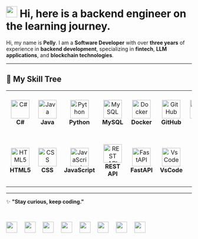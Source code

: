 # <img src="https://emojis.slackmojis.com/emojis/images/1531849430/4246/blob-sunglasses.gif?1531849430" width="30"/> Hi, here is a backend engineer on the learning journey.

Hi, my name is **Pelly**. I am a **Software Developer** with over **three years** of experience in **backend development**, specializing in **fintech**, **LLM applications**, and **blockchain technologies**.

---

## 🌳 **My Skill Tree**

<table align="center" style="width: 100%; table-layout: fixed;">
  <tr>
    <td align="center" width="120" height="110" style="padding: 25px 10px;">
        <img src="https://techstack-generator.vercel.app/csharp-icon.svg" alt="C#" width="50" height="50" />
      <br><b>C#</b>
    </td>
    <td align="center" width="120" height="110" style="padding: 25px 10px;">
        <img src="https://techstack-generator.vercel.app/java-icon.svg" alt="Java" width="50" height="50" />
      <br><b>Java</b>
    </td>
    <td align="center" width="120" height="110" style="padding: 25px 10px;">
        <img src="https://techstack-generator.vercel.app/python-icon.svg" alt="Python" width="50" height="50" />
      <br><b>Python</b>
    </td>
    <td align="center" width="120" height="110" style="padding: 25px 10px;">
        <img src="https://techstack-generator.vercel.app/mysql-icon.svg" alt="MySQL" width="50" height="50" />
      <br><b>MySQL</b>
    </td>
    <td align="center" width="120" height="110" style="padding: 25px 10px;">
        <img src="https://skillicons.dev/icons?i=docker" alt="Docker" width="50" height="50" />
      <br><b>Docker</b>
    </td>
    <td align="center" width="120" height="110" style="padding: 25px 10px;">
        <img src="https://techstack-generator.vercel.app/github-icon.svg" alt="GitHub" width="50" height="50" />
      <br><b>GitHub</b>
    </td>
    <td align="center" width="120" height="110" style="padding: 25px 10px;">
        <img src="https://user-images.githubusercontent.com/25181517/192108372-f71d70ac-7ae6-4c0d-8395-51d8870c2ef0.png" alt="Git" width="50" height="50" />
      <br><b>Git</b>
    </td>
    <td align="center" width="120" height="110" style="padding: 25px 10px;">
        <img src="https://techstack-generator.vercel.app/aws-icon.svg" alt="AWS" width="50" height="50" />
      <br><b>AWS</b>
    </td>
  </tr>
  <tr>
    <td align="center" width="120" height="110" style="padding: 25px 10px;">
        <img src="https://skillicons.dev/icons?i=html" alt="HTML5" width="50" height="50" />
      <br><b>HTML5</b>
    </td>
    <td align="center" width="120" height="110" style="padding: 25px 10px;">
        <img src="https://skillicons.dev/icons?i=css" alt="CSS" width="50" height="50" />
      <br><b>CSS</b>
    </td>
    <td align="center" width="120" height="110" style="padding: 25px 10px;">
        <img src="https://techstack-generator.vercel.app/js-icon.svg" alt="JavaScript" width="50" height="50" />
      <br><b>JavaScript</b>
    </td>
    <td align="center" width="120" height="110" style="padding: 25px 10px;">
        <img src="https://techstack-generator.vercel.app/restapi-icon.svg" alt="REST API" width="50" height="50" />
      <br><b>REST API</b>
    </td>
    <td align="center" width="120" height="110" style="padding: 25px 10px;">
        <img src="https://skillicons.dev/icons?i=fastapi" alt="FastAPI" width="50" height="50" />
      <br><b>FastAPI</b>
    </td>
    <td align="center" width="120" height="110" style="padding: 25px 10px;">
        <img src="https://skillicons.dev/icons?i=vscode" alt="VsCode" width="50" height="50" />
      <br><b>VsCode</b>
    </td>
  </tr>
</table>


---

✨ **"Stay curious, keep coding."**  

<br>

<img src="https://emojis.slackmojis.com/emojis/images/1643514171/1363/eevee.gif?1643514171" width="30"/> &nbsp;&nbsp;&nbsp;
<img src="https://emojis.slackmojis.com/emojis/images/1643514171/1364/espeon.gif?1643514171" width="30"/> &nbsp;&nbsp;&nbsp;
<img src="https://emojis.slackmojis.com/emojis/images/1643514172/1366/umbreon.gif?1643514172" width="30"/> &nbsp;&nbsp;&nbsp;
<img src="https://emojis.slackmojis.com/emojis/images/1643514172/1368/vaporeon.gif?1643514172" width="30"/> &nbsp;&nbsp;&nbsp;
<img src="https://emojis.slackmojis.com/emojis/images/1643514171/1362/leafeon.gif?1643514171" width="30"/> &nbsp;&nbsp;&nbsp;
<img src="https://emojis.slackmojis.com/emojis/images/1643514171/1360/jolteon.gif?1643514171" width="30"/> &nbsp;&nbsp;&nbsp;
<img src="https://emojis.slackmojis.com/emojis/images/1643514172/1367/flareon.gif?1643514172" width="30"/> &nbsp;&nbsp;&nbsp;
<img src="https://emojis.slackmojis.com/emojis/images/1643514171/1365/glaceon.gif?1643514171" width="30"/>


